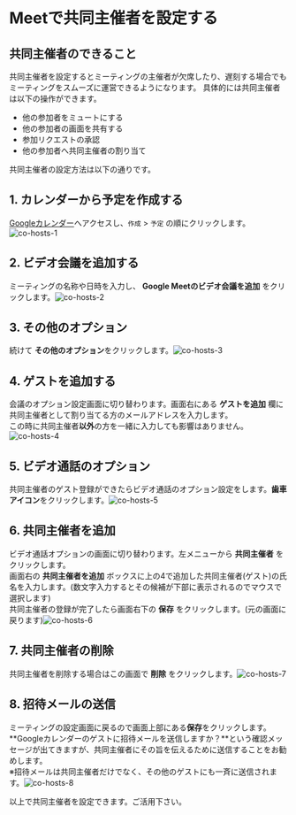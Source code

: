 # Meetで共同主催者を設定する

## 共同主催者のできること

共同主催者を設定するとミーティングの主催者が欠席したり、遅刻する場合でもミーティングをスムーズに運営できるようになります。
具体的には共同主催者は以下の操作ができます。

- 他の参加者をミュートにする
- 他の参加者の画面を共有する
- 参加リクエストの承認
- 他の参加者へ共同主催者の割り当て

共同主催者の設定方法は以下の通りです。

## 1. カレンダーから予定を作成する

[Googleカレンダー]((https://calendar.google.com/))へアクセスし、`作成` > `予定` の順にクリックします。![co-hosts-1](./images/co-hosts-1.jpg)

## 2. ビデオ会議を追加する

ミーティングの名称や日時を入力し、 **Google Meetのビデオ会議を追加** をクリックします。![co-hosts-2](./images/co-hosts-2.jpg)

## 3. その他のオプション

続けて **その他のオプション**をクリックします。![co-hosts-3](./images/co-hosts-3.jpg)



## 4. ゲストを追加する

会議のオプション設定画面に切り替わります。画面右にある **ゲストを追加** 欄に共同主催者として割り当てる方のメールアドレスを入力します。<br>
この時に共同主催者**以外**の方を一緒に入力しても影響はありません。![co-hosts-4](./images/co-hosts-4.jpg)



## 5. ビデオ通話のオプション

共同主催者のゲスト登録ができたらビデオ通話のオプション設定をします。**歯車アイコン**をクリックします。![co-hosts-5](./images/co-hosts-5.jpg)

## 6. 共同主催者を追加

ビデオ通話オプションの画面に切り替わります。左メニューから **共同主催者** をクリックします。<br>
画面右の **共同主催者を追加** ボックスに上の4で追加した共同主催者(ゲスト)の氏名を入力します。(数文字入力するとその候補が下部に表示されるのでマウスで選択します)<br>
共同主催者の登録が完了したら画面右下の **保存** をクリックします。(元の画面に戻ります)![co-hosts-6](./images/co-hosts-6.jpg)

## 7. 共同主催者の削除

共同主催者を削除する場合はこの画面で **削除** をクリックします。![co-hosts-7](./images/co-hosts-7.jpg)

## 8. 招待メールの送信

ミーティングの設定画面に戻るので画面上部にある**保存**をクリックします。<br>
**Googleカレンダーのゲストに招待メールを送信しますか？**という確認メッセージが出てきますが、共同主催者にその旨を伝えるために送信することをお勧めします。<br>
※招待メールは共同主催者だけでなく、その他のゲストにも一斉に送信されます。![co-hosts-8](./images/co-hosts-8.jpg)

以上で共同主催者を設定できます。ご活用下さい。